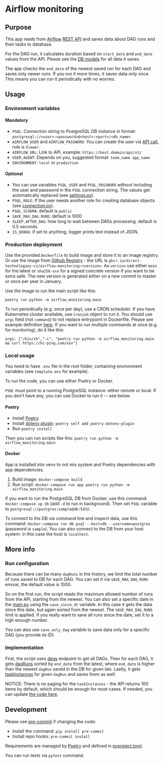 # Airflow monitoring

## Purpose

This app reads from [Airflow](https://airflow.apache.org/) [REST API](https://airflow.apache.org/docs/apache-airflow/stable/stable-rest-api-ref.html) and saves data about DAG runs and their tasks to database. 

For the DAG run, it calculates duration based on `start_date` and `end_date` values from the API. Please see the [DB models](./airflow_monitoring/db/models.py) for all data it saves. 

The app checks the `end_date` of the newest saved run for each DAG and saves only newer runs. If you run it more times, it saves data only once. This means you can run it periodically with no worries.

## Usage

### Environment variables

#### Mandatory

* `PSQL`: Connection string to PostgreSQL DB instance in format: `postgresql://<user>:<password>@<host>:<port>/<db_name>`
* `AIRFLOW_USER` and `AIRFLOW_PASSWORD`: You can create the user via [API call](https://airflow.apache.org/docs/apache-airflow/stable/stable-rest-api-ref.html#operation/post_user), role is `Viewer`.
* `AIRFLOW_URL`: Link to API, example: `https://host.domain/api/v1/`
* `USER_AGENT`: Depends on you, suggested format: `team_name app_name`
* `ENVIRONMENT`: `local` or `production`

#### Optional

* You can use variables `PSQL_USER` and `PSQL_PASSWORD` without including the user and password in the `PSQL` connection string. The values get automatically replaced (see [settings.py](./airflow_monitoring/settings.py)).
* `PSQL_ROLE`: If the user needs another role for creating database objects (see [connection.py](./airflow_monitoring/db/connection.py)). 
* `PSQL_SCHEMA`: default is `public` 
* `SAVE_MAX_DAG_RUNS`: default is 1000
* `SLEEP_AFTER_DAG`: how long to wait between DAGs processing. default is 0.5 seconds.
* `IS_DEBUG`: if set to anything, logger prints text instead of JSON.

### Production deployment

Use the provided `Dockerfile` to build image and store it to an image registry. Or use the image from [Github Registry](https://github.com/Direct-Technologies-CZ/airflow-monitoring/pkgs/container/airflow-monitoring) - the URL is `ghcr.io/direct-technologies-cz/airflow-monitoring:<version>`. As `version` use either `main` for the latest or `sha256-xxx` for a signed concrete version if you want to be extra safe. The new version is generated either on a new commit to master or once per year in January.

Use the image to run the main script like this: 
```
poetry run python -m airflow_monitoring.main
```

To run periodically (e.g. once per day), use a CRON scheduler. If you have Kubernetes cluster available, use `Cronjob` object to run it. You should use `args` field (not `command`) to not replace entrypoint in Dockerfile. Please see example definition [here](./k8s_cronjob.yaml). If you want to run multiple commands at once (e.g. for monitoring), do it like this:

`args: ["/bin/sh","-c", "poetry run python -m airflow_monitoring.main && curl https://hc-ping.com/xxx"]`

### Local usage
You need to have `.env` file in the root folder, containing environment variables (see `template.env` for example).

To run the code, you can use either Poetry or Docker.

`PSQL` must point to a running PostgreSQL instance: either remote or local. If you don't have any, you can use Docker to run it -- see below.

#### Poetry
* Install [Poetry](https://python-poetry.org/docs/#installation)
* Install [dotenv plugin](https://pypi.org/project/poetry-dotenv-plugin/): `poetry self add poetry-dotenv-plugin`
* Run `poetry install`

Then you can run scripts like this: `poetry run python -m airflow_monitoring.main`

#### Docker
App is installed into venv to not mix system and Poetry dependencies with app dependencies.

1. Build image: `docker-compose build`
2. Run script: `docker-compose run app poetry run python -m airflow_monitoring.main`

If you want to run the PostgreSQL DB from Docker, use this command: `docker-compose up db` (add `-d` to run in background). Then set `PSQL` variable to `postgresql://postgres:sample@db:5432`.

To connect to the DB via command line and inspect data, use this command: `docker-compose run db psql --host=db --username=postgres` (password is `sample`). You can also connect to the DB from your host system: in this case the host is `localhost`.

## More info

### Run configuration
Because there can be many `dagRuns` in the history, we limit the total number of runs saved to DB for each DAG. You can set it via `SAVE_MAX_DAG_RUNS` envvar, the default value is 1000.

So on the first run, the script reads the maximum allowed number of runs from the API, starting from the newest. You can also set a specific date in the [main.py](./airflow_monitoring/main.py) using the `save_since_dt` variable. In this case it gets the data since this date, but again sorted from the newest. The `SAVE_MAX_DAG_RUNS` limit is applied. If you really want to save all runs since the date, set it to a high enough number.

You can also use `save_only_dag` variable to save data only for a specific DAG (you provide its ID).

### Implementation
First, the script uses [dags](https://airflow.apache.org/docs/apache-airflow/stable/stable-rest-api-ref.html#tag/DAG) endpoint to get all DAGs. Then for each DAG, it gets [dagRuns](https://airflow.apache.org/docs/apache-airflow/stable/stable-rest-api-ref.html#tag/DAGRun) sorted by `end_date` from the latest, where `end_date` is higher than the newest `dagRun` saved in the DB for given `DAG`. Lastly, it gets [taskInstances](https://airflow.apache.org/docs/apache-airflow/stable/stable-rest-api-ref.html#tag/TaskInstance) for given `dagRun` and saves them as well.

NOTICE: There is no paging for the `taskInstances` - the API returns 100 items by default, which should be enough for most cases. If needed, you can update [the code here](https://github.com/Direct-Technologies-CZ/airflow-monitoring/blob/33399e983036d3535d9664294e1d2dea4b1c6d05/airflow_monitoring/airflow_api.py#L98).

## Development 

Please use [pre-commit](https://pre-commit.com/) if changing the code:
* Install the command: `pip install pre-commit`
* Install repo hooks: `pre-commit install`

Requirements are managed by [Poetry](https://python-poetry.org/) and defined in [pyproject.toml](./pyproject.toml).

You can run tests via `pytest` command.
